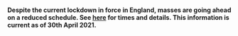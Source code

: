 #### Despite the current lockdown in force in England, masses are going ahead on a reduced schedule. See [here](../pages/masstimes.htm?refresh=y) for times and details. This information is current as of 30th April 2021.